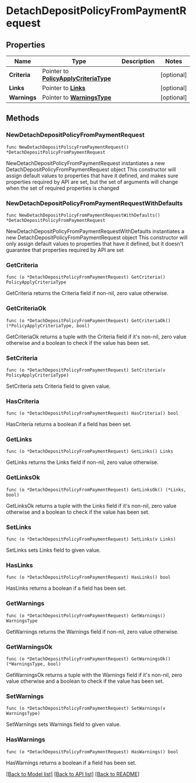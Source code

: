 # DetachDepositPolicyFromPaymentRequest

## Properties

Name | Type | Description | Notes
------------ | ------------- | ------------- | -------------
**Criteria** | Pointer to [**PolicyApplyCriteriaType**](PolicyApplyCriteriaType.md) |  | [optional] 
**Links** | Pointer to [**Links**](Links.md) |  | [optional] 
**Warnings** | Pointer to [**WarningsType**](WarningsType.md) |  | [optional] 

## Methods

### NewDetachDepositPolicyFromPaymentRequest

`func NewDetachDepositPolicyFromPaymentRequest() *DetachDepositPolicyFromPaymentRequest`

NewDetachDepositPolicyFromPaymentRequest instantiates a new DetachDepositPolicyFromPaymentRequest object
This constructor will assign default values to properties that have it defined,
and makes sure properties required by API are set, but the set of arguments
will change when the set of required properties is changed

### NewDetachDepositPolicyFromPaymentRequestWithDefaults

`func NewDetachDepositPolicyFromPaymentRequestWithDefaults() *DetachDepositPolicyFromPaymentRequest`

NewDetachDepositPolicyFromPaymentRequestWithDefaults instantiates a new DetachDepositPolicyFromPaymentRequest object
This constructor will only assign default values to properties that have it defined,
but it doesn't guarantee that properties required by API are set

### GetCriteria

`func (o *DetachDepositPolicyFromPaymentRequest) GetCriteria() PolicyApplyCriteriaType`

GetCriteria returns the Criteria field if non-nil, zero value otherwise.

### GetCriteriaOk

`func (o *DetachDepositPolicyFromPaymentRequest) GetCriteriaOk() (*PolicyApplyCriteriaType, bool)`

GetCriteriaOk returns a tuple with the Criteria field if it's non-nil, zero value otherwise
and a boolean to check if the value has been set.

### SetCriteria

`func (o *DetachDepositPolicyFromPaymentRequest) SetCriteria(v PolicyApplyCriteriaType)`

SetCriteria sets Criteria field to given value.

### HasCriteria

`func (o *DetachDepositPolicyFromPaymentRequest) HasCriteria() bool`

HasCriteria returns a boolean if a field has been set.

### GetLinks

`func (o *DetachDepositPolicyFromPaymentRequest) GetLinks() Links`

GetLinks returns the Links field if non-nil, zero value otherwise.

### GetLinksOk

`func (o *DetachDepositPolicyFromPaymentRequest) GetLinksOk() (*Links, bool)`

GetLinksOk returns a tuple with the Links field if it's non-nil, zero value otherwise
and a boolean to check if the value has been set.

### SetLinks

`func (o *DetachDepositPolicyFromPaymentRequest) SetLinks(v Links)`

SetLinks sets Links field to given value.

### HasLinks

`func (o *DetachDepositPolicyFromPaymentRequest) HasLinks() bool`

HasLinks returns a boolean if a field has been set.

### GetWarnings

`func (o *DetachDepositPolicyFromPaymentRequest) GetWarnings() WarningsType`

GetWarnings returns the Warnings field if non-nil, zero value otherwise.

### GetWarningsOk

`func (o *DetachDepositPolicyFromPaymentRequest) GetWarningsOk() (*WarningsType, bool)`

GetWarningsOk returns a tuple with the Warnings field if it's non-nil, zero value otherwise
and a boolean to check if the value has been set.

### SetWarnings

`func (o *DetachDepositPolicyFromPaymentRequest) SetWarnings(v WarningsType)`

SetWarnings sets Warnings field to given value.

### HasWarnings

`func (o *DetachDepositPolicyFromPaymentRequest) HasWarnings() bool`

HasWarnings returns a boolean if a field has been set.


[[Back to Model list]](../README.md#documentation-for-models) [[Back to API list]](../README.md#documentation-for-api-endpoints) [[Back to README]](../README.md)


